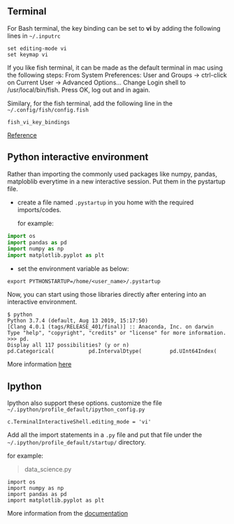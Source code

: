 ## Terminal

For Bash terminal, the key binding can be set to **vi** by adding the following lines in `~/.inputrc`
```
set editing-mode vi
set keymap vi
```
If you like fish terminal, it can be made as the default terminal in mac using the following steps:
 From System Preferences: 
   User and Groups → ctrl-click on Current User → Advanced Options... 
   Change Login shell to /usr/local/bin/fish.
   Press OK, log out and in again.

Similary, for the fish terminal, add the following line in the `~/.config/fish/config.fish`
```
fish_vi_key_bindings
```
[Reference](https://stackoverflow.com/questions/28444740/how-to-use-vi-mode-in-fish-shell)

## Python interactive environment

Rather than importing the commonly used packages like numpy, pandas, matploblib everytime in a new interactive session. Put them in the pystartup file. 

- create a file named `.pystartup` in you home with the required imports/codes. 

  for example:

```python
import os
import pandas as pd
import numpy as np
import matplotlib.pyplot as plt
```

 - set the environment variable as below:
 ```
 export PYTHONSTARTUP=/home/<user_name>/.pystartup
 ```


Now, you can start using those libraries directly after entering into an interactive environment.
```
$ python
Python 3.7.4 (default, Aug 13 2019, 15:17:50) 
[Clang 4.0.1 (tags/RELEASE_401/final)] :: Anaconda, Inc. on darwin
Type "help", "copyright", "credits" or "license" for more information.
>>> pd.
Display all 117 possibilities? (y or n)
pd.Categorical(           pd.IntervalDtype(         pd.UInt64Index(
```
More information [here](https://docs.python.org/3.0/tutorial/interactive.html#history-substitution)

## Ipython

Ipython also support these options. customize the file `~/.ipython/profile_default/ipython_config.py` 

```
c.TerminalInteractiveShell.editing_mode = 'vi'
```
Add all the import statements in a `.py` file and put that file under the `~/.ipython/profile_default/startup/` directory.

for example:
> data_science.py
```
import os
import numpy as np
import pandas as pd
import matplotlib.pyplot as plt
```
More information from the [documentation](https://ipython.readthedocs.io/en/stable/interactive/tutorial.html?highlight=startup#startup-files)
